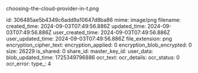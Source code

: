 choosing-the-cloud-provider-in-t.png

id: 306485ae5b4349c6add9a10647d8ba86
mime: image/png
filename: 
created_time: 2024-09-03T07:49:56.886Z
updated_time: 2024-09-03T07:49:56.886Z
user_created_time: 2024-09-03T07:49:56.886Z
user_updated_time: 2024-09-03T07:49:56.886Z
file_extension: png
encryption_cipher_text: 
encryption_applied: 0
encryption_blob_encrypted: 0
size: 26229
is_shared: 0
share_id: 
master_key_id: 
user_data: 
blob_updated_time: 1725349796886
ocr_text: 
ocr_details: 
ocr_status: 0
ocr_error: 
type_: 4